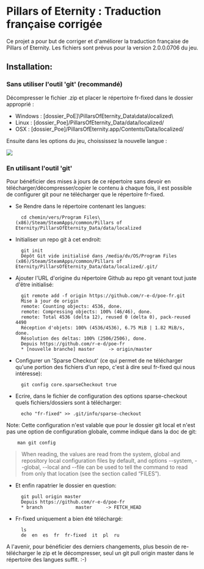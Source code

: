 # Pillars of Eternity : Traduction française corrigée

Ce projet a pour but de corriger et d'améliorer la traduction française de Pillars of Eternity. Les fichiers sont prévus pour la version 2.0.0.0706 du jeu.

## Installation:

### Sans utiliser l'outil 'git' (recommandé)
Décompresser le fichier .zip et placer le répertoire fr-fixed dans le dossier approprié :

 * Windows : [dossier_PoE]\PillarsOfEternity_Data\data\localized\
 * Linux : [dossier_Poe]/PillarsOfEternity_Data/data/localized/
 * OSX : [dossier_Poe]/PillarsOfEternity.app/Contents/Data/localized/

Ensuite dans les options du jeu, choississez la nouvelle langue :

<a href='http://pix.toile-libre.org/?img=1428774262.jpg'><img src='http://pix.toile-libre.org/upload/img/1428774262.jpg' /></a>

### En utilisant l'outil 'git'

Pour bénéficier des mises à jours de ce répertoire sans devoir en télécharger/décompresser/copier le contenu à chaque fois, il est possible de configurer git pour ne télécharger que le répertoire fr-fixed.

* Se Rendre dans le répertoire contenant les langues:

        cd chemin/vers/Program Files\ (x86)/Steam/SteamApps/common/Pillars of Eternity/PillarsOfEternity_Data/data/localized

* Initialiser un repo git à cet endroit:

        git init
        Dépôt Git vide initialisé dans /media/dv/OS/Program Files (x86)/Steam/SteamApps/common/Pillars of Eternity/PillarsOfEternity_Data/data/localized/.git/

* Ajouter l'URL d'origine du répertoire Github au repo git venant tout juste d'être initialisé:

        git remote add -f origin https://github.com/r-e-d/poe-fr.git
        Mise à jour de origin
        remote: Counting objects: 4536, done.
        remote: Compressing objects: 100% (46/46), done.
        remote: Total 4536 (delta 12), reused 0 (delta 0), pack-reused 4490
        Réception d'objets: 100% (4536/4536), 6.75 MiB | 1.82 MiB/s, done.
        Résolution des deltas: 100% (2506/2506), done.
        Depuis https://github.com/r-e-d/poe-fr
        * [nouvelle branche] master     -> origin/master

* Configurer un 'Sparse Checkout' (ce qui permet de ne télécharger qu'une portion des fichiers d'un repo, c'est à dire seul fr-fixed qui nous intéresse):

        git config core.sparseCheckout true

* Ecrire, dans le fichier de configuration des options sparse-checkout quels fichiers/dossiers sont à télécharger:

        echo "fr-fixed" >> .git/info/sparse-checkout

Note: Cette configuration n'est valable que pour le dossier git local et n'est pas une option de configuration globale, comme indiqué dans la doc de git:

        man git config

> When reading, the values are read from the system, global and repository local configuration files by default, and options --system, --global, --local and --file <filename> can be used to tell the command to read from only that location (see the section called “FILES”).

* Et enfin rapatrier le dossier en question:

        git pull origin master
        Depuis https://github.com/r-e-d/poe-fr
        * branch            master     -> FETCH_HEAD

* Fr-fixed uniquement a bien été téléchargé:

        ls
        de  en  es  fr  fr-fixed  it  pl  ru

A l'avenir, pour bénéficier des derniers changements, plus besoin de re-télécharger le zip et le décompresser, seul un git pull origin master dans le répertoire des langues suffit. :-)
